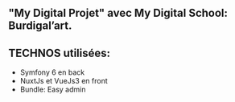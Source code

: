 ## "My Digital Projet" avec My Digital School: Burdigal’art.



## TECHNOS utilisées:
- Symfony 6 en back
- NuxtJs et VueJs3 en front
- Bundle: Easy admin